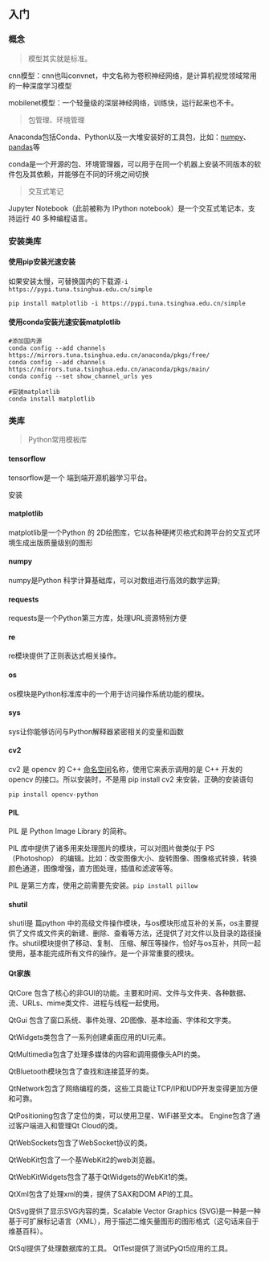 ## 入门

### 概念

> 模型其实就是标准。

cnn模型：cnn也叫convnet，中文名称为卷积神经网络，是计算机视觉领域常用的一种深度学习模型

mobilenet模型：一个轻量级的深层神经网络，训练快，运行起来也不卡。

> 包管理、环境管理

Anaconda包括Conda、Python以及一大堆安装好的工具包，比如：[numpy](https://baike.baidu.com/item/numpy/5678437)、[pandas](https://baike.baidu.com/item/pandas/17209606)等

conda是一个开源的包、环境管理器，可以用于在同一个机器上安装不同版本的软件包及其依赖，并能够在不同的环境之间切换

> 交互式笔记

Jupyter Notebook（此前被称为 IPython notebook）是一个交互式笔记本，支持运行 40 多种编程语言。

### 安装类库

#### 使用pip安装光速安装

如果安装太慢，可替换国内的下载源`-i https://pypi.tuna.tsinghua.edu.cn/simple`

```text
pip install matplotlib -i https://pypi.tuna.tsinghua.edu.cn/simple
```

#### 使用conda安装光速安装matplotlib

```text
#添加国内源
conda config --add channels https://mirrors.tuna.tsinghua.edu.cn/anaconda/pkgs/free/
conda config --add channels https://mirrors.tuna.tsinghua.edu.cn/anaconda/pkgs/main/
conda config --set show_channel_urls yes

#安装matplotlib
conda install matplotlib
```



### 类库

> Python常用模板库

#### tensorflow

tensorflow是一个 端到端开源机器学习平台。

安装

#### matplotlib

matplotlib是一个Python 的 2D绘图库，它以各种硬拷贝格式和跨平台的交互式环境生成出版质量级别的图形

#### numpy

numpy是Python 科学计算基础库，可以对数组进行高效的数学运算;

#### requests

requests是一个Python第三方库，处理URL资源特别方便

#### re

re模块提供了正则表达式相关操作。

#### os

os模块是Python标准库中的一个用于访问操作系统功能的模块。

#### sys

sys让你能够访问与Python解释器紧密相关的变量和函数

#### cv2

cv2 是 opencv 的 C++ [命名空间](https://so.csdn.net/so/search?q=命名空间&spm=1001.2101.3001.7020)名称，使用它来表示调用的是 C++ 开发的 opencv 的接口。所以安装时，不是用 pip install cv2 来安装，正确的安装语句

`pip install opencv-python`

#### PIL

PIL 是 Python Image Library 的简称。

PIL 库中提供了诸多用来处理图片的模块，可以对图片做类似于 PS（Photoshop） 的编辑。比如：改变图像大小、旋转图像、图像格式转换，转换颜色通道，图像增强，直方图处理，插值和滤波等等。

PIL 是第三方库，使用之前需要先安装。`pip install pillow`

#### shutil

shutil是 篇python 中的高级文件操作模块，与os模块形成互补的关系，os主要提供了文件或文件夹的新建、删除、查看等方法，还提供了对文件以及目录的路径操作。shutil模块提供了移动、复制、 压缩、解压等操作，恰好与os互补，共同一起使用，基本能完成所有文件的操作。是一个非常重要的模块。

#### Qt家族

QtCore 包含了核心的非GUI的功能。主要和时间、文件与文件夹、各种数据、流、URLs、mime类文件、进程与线程一起使用。

QtGui 包含了窗口系统、事件处理、2D图像、基本绘画、字体和文字类。

QtWidgets类包含了一系列创建桌面应用的UI元素。

QtMultimedia包含了处理多媒体的内容和调用摄像头API的类。 

QtBluetooth模块包含了查找和连接蓝牙的类。 

QtNetwork包含了网络编程的类，这些工具能让TCP/IP和UDP开发变得更加方便和可靠。 

QtPositioning包含了定位的类，可以使用卫星、WiFi甚至文本。 Engine包含了通过客户端进入和管理Qt Cloud的类。 

QtWebSockets包含了WebSocket协议的类。 

QtWebKit包含了一个基WebKit2的web浏览器。

 QtWebKitWidgets包含了基于QtWidgets的WebKit1的类。 

QtXml包含了处理xml的类，提供了SAX和DOM API的工具。 

QtSvg提供了显示SVG内容的类，Scalable Vector Graphics (SVG)是一种是一种基于可扩展标记语言（XML），用于描述二维矢量图形的图形格式（这句话来自于维基百科）。 

QtSql提供了处理数据库的工具。 QtTest提供了测试PyQt5应用的工具。



